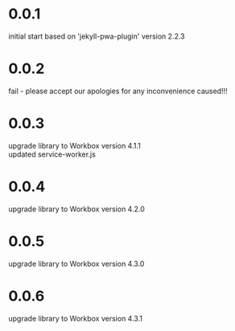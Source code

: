 # 0.0.1

initial start based on 'jekyll-pwa-plugin' version 2.2.3

# 0.0.2

fail - please accept our apologies for any inconvenience caused!!!

# 0.0.3

upgrade library to Workbox version 4.1.1    
updated service-worker.js

# 0.0.4

upgrade library to Workbox version 4.2.0

# 0.0.5

upgrade library to Workbox version 4.3.0

# 0.0.6

upgrade library to Workbox version 4.3.1
